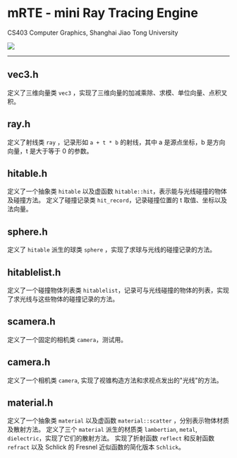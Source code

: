 # mRTE - mini Ray Tracing Engine


CS403 Computer Graphics, Shanghai Jiao Tong University

![](https://public.noi.top/image/1587879163059.jpeg)

---

## vec3.h
定义了三维向量类 `vec3` ，实现了三维向量的加减乘除、求模、单位向量、点积叉积。

## ray.h
定义了射线类 `ray` ，记录形如 `a + t * b` 的射线，其中 a 是源点坐标，b 是方向向量，t 是大于等于 0 的参数。

## hitable.h
定义了一个抽象类 `hitable` 以及虚函数 `hitable::hit`，表示能与光线碰撞的物体及碰撞方法。
定义了碰撞记录类 `hit_record`，记录碰撞位置的 t 取值、坐标以及法向量。

## sphere.h
定义了 `hitable` 派生的球类 `sphere` ，实现了求球与光线的碰撞记录的方法。

## hitablelist.h
定义了一个碰撞物体列表类 `hitablelist`，记录可与光线碰撞的物体的列表，实现了求光线与这些物体的碰撞记录的方法。

## scamera.h
定义了一个固定的相机类 `camera`，测试用。

## camera.h
定义了一个相机类 `camera`, 实现了视锥构造方法和求视点发出的"光线"的方法。

## material.h
定义了一个抽象类 `material` 以及虚函数 `material::scatter` ，分别表示物体材质及散射方法。
定义了三个 `material` 派生的材质类 `lambertian`, `metal`, `dielectric`，实现了它们的散射方法。
实现了折射函数 `reflect` 和反射函数 `refract` 以及 Schlick 的 Fresnel 近似函数的简化版本 `Schlick`。
